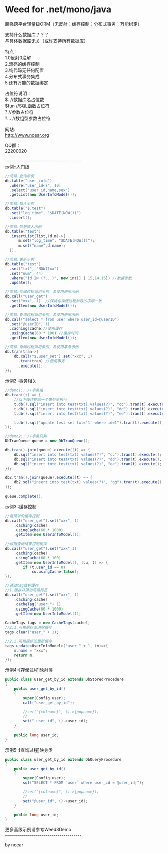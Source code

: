 # Weed for .net/mono/java
超强跨平台轻量级ORM（无反射；缓存控制；分布式事务；万能绑定）<br/>

支持什么数据库？？？<br/>
与具体数据库无关（或许支持所有数据库）<br/>

特点：<br/>
1.0反射0注解<br/>
2.漂亮的缓存控制<br/>
3.纯代码无任何配置<br/>
4.分布式事务集成<br/>
5.还有万能的数据绑定<br/>

占位符说明：<br/>
 $.       //数据库名占位数<br/>
 $fun     //SQL函数占位符<br/>
 ?        //参数占位符<br/>
 ?...     //数组型参数占位符<br/>

网站:<br/>
 http://www.noear.org<br/>

QQ群：<br/>
 22200020<br/>
 
--------------------------------------<br/>
示例::入门级<br/>
```java
//简易.查询示例
db.table("user_info") 
  .where("user_id<?", 10)
  .select("user_id,name,sex")
  .getList(new UserInfoModel());

//简易.插入示例
db.table("$.test")
  .set("log_time", "$DATE(NOW())")
  .insert();

//简易.批量插入示例
db.table("test")
  .insertList(list,(d,m)->{
      m.set("log_time", "$DATE(NOW())");
      m.set("name",d.name);
  });

//简易.更新示例
db.table("test")
  .set("txt", "NOW()xx")
  .set("num", 44)
  .where("id IN (?...)", new int[] { 15,14,16}) //数据参数
  .update();

//简易.存储过程调用示例，及使用使用示例
db.call("user_get")
  .set("xxx", 1)  //保持与存储过程参数的序顺一致
  .getItem(new UserInfoModel()); 

//简易.查询过程调用示例，及使用使用示例
db.call("select * from user where user_id=@userID")
  .set("@userID", 1) 
  .caching(cache)//使用缓存
  .usingCache(60 * 100) //缓存时间
  .getItem(new UserInfoModel()); 

//简易.存储过程调用示例，及使用事务示例
db.tran(tran->{
    db.call("$.user_set").set("xxx", 1) 
      .tran(tran) //使用事务
      .execute();
});
```
示例2::事务相关<br/>
```java
//demo1:: //事务组
db.tran((t) => {
    //以下操作在同一个事务里执行
    t.db().sql("insert into test(txt) values(?)", "cc").tran(t).execute();
    t.db().sql("insert into test(txt) values(?)", "dd").tran(t).execute();
    t.db().sql("insert into test(txt) values(?)", "ee").tran(t).execute();

    t.db().sql("update test set txt='1' where id=1").tran(t).execute();
});

//demo2:: //事务队列
DbTranQueue queue = new DbTranQueue();

db.tran().join(queue).execute((t) => {
    db.sql("insert into test(txt) values(?)", "cc").tran(t).execute();
    db.sql("insert into test(txt) values(?)", "dd").tran(t).execute();
    db.sql("insert into test(txt) values(?)", "ee").tran(t).execute();
});

db2.tran().join(queue).execute((t) => {
    db2.sql("insert into test(txt) values(?)", "gg").tran(t).execute();
});

queue.complete();
```
示例3::缓存控制<br/>
```java
//最简单的缓存控制
db.call("user_get").set("xxx", 1)
    .caching(cache)
    .usingCache(60 * 1000)
    .getItem(new UserInfoModel());
    
//根据查询结果控制缓存
db.call("user_get").set("xxx",1)
    .caching(cache)
    .usingCache(60 * 100)
    .getItem(new UserInfoModel(), (cu, t) => { 
        if (t.user_id == 0)
            cu.usingCache(false);
});

//通过tag维护缓存
//1.缓存并添加简易标签
db.call("user_get").set("xxx", 1)
    .caching(cache)
    .cacheTag("user_"+ 1)
    .usingCache(60 * 1000)
    .getItem(new UserInfoModel());

CacheTags tags = new CacheTags(cache);
//2.1.可根据标签清除缓存
tags.clear("user_" + 1);

//2.2.可根据标签更新缓存
tags.update<UserInfoModel>("user_" + 1, (m)=>{
    m.name = "xxx";
    return m;
});
```
示例4::[存储过程]映射类<br/>
```java
public class user_get_by_id extends DbStoredProcedure
{
    public user_get_by_id()
    {
        super(Config.user);
        call("user_get_by_id");

        //set("{colname}", ()->{popname});
        //
        set("_user_id", ()->user_id);
    }

    public long user_id;
}
```

示例5::[查询过程]映身类<br/>
```java
public class user_get_by_id extends DbQueryProcedure
{
    public user_get_by_id()
    {
        super(Config.user);
        sql("SELECT * FROM `user` where user_id = @user_id;");

        //set("{colname}", ()->{popname});
        //
        set("@user_id", ()->user_id);
    }

    public long user_id;
}
```

更多高级示例请参考Weed3Demo <br/>
--------------------------------------<br/>

by noear
